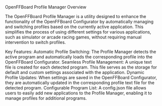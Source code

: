 OpenFFBoard Profile Manager Overview

The OpenFFBoard Profile Manager is a utility designed to enhance the functionality of the 
OpenFFBoard Configurator by automatically managing and switching profiles based on the 
currently active application.  This simplifies the process of using different settings for 
various applications, such as simulator or arcade racing games, without requiring manual 
intervention to switch profiles.

Key Features:
Automatic Profile Switching: The Profile Manager detects the active program and automatically loads the corresponding profile into the OpenFFBoard Configurator.
Seamless Profile Management: A unique text file is created for each detected program. This file serves as the storage for default and custom settings associated with the application.
Dynamic Profile Updates: When settings are saved in the OpenFFBoard Configurator, they are automatically updated in the corresponding profile text file for the detected program.
Configurable Program List: A config.json file allows users to easily add new applications to the Profile Manager, enabling it to manage profiles for additional programs.
